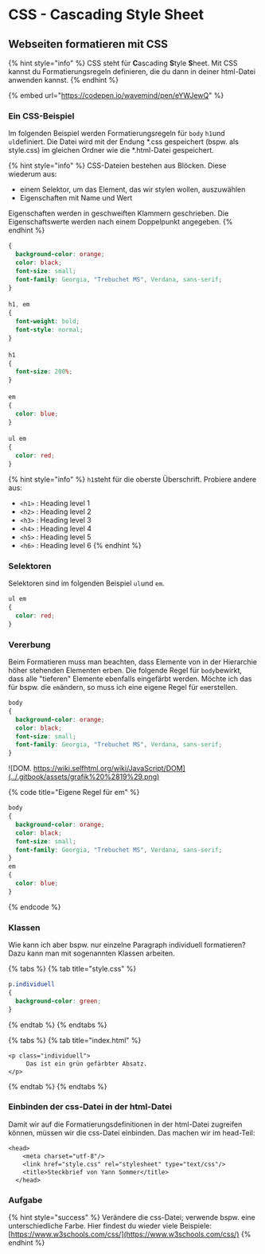 # CSS - Cascading Style Sheet

## Webseiten formatieren mit CSS

{% hint style="info" %}
CSS steht für **C**ascading **S**tyle **S**heet. Mit CSS kannst du Formatierungsregeln definieren, die du dann in deiner html-Datei anwenden kannst.
{% endhint %}

{% embed url="https://codepen.io/wavemind/pen/eYWJewQ" %}

### Ein CSS-Beispiel

Im folgenden Beispiel werden Formatierungsregeln für `body` `h1`und `ul`definiert. Die Datei wird mit der Endung \*.css gespeichert \(bspw. als style.css\) im gleichen Ordner wie die \*.html-Datei gespeichert.

{% hint style="info" %}
CSS-Dateien bestehen aus Blöcken. Diese wiederum aus:

* einem Selektor, um das Element, das wir stylen wollen, auszuwählen
* Eigenschaften mit Name und Wert

Eigenschaften werden in geschweiften Klammern geschrieben. Die Eigenschaftswerte werden nach einem Doppelpunkt angegeben.
{% endhint %}

```css
{
  background-color: orange;
  color: black;
  font-size: small;
  font-family: Georgia, "Trebuchet MS", Verdana, sans-serif;
}

h1, em
{
  font-weight: bold;
  font-style: normal;
}

h1
{
  font-size: 200%;
}

em
{
  color: blue;
}

ul em
{
  color: red;
}
```

{% hint style="info" %}
`h1`steht für die oberste Überschrift. Probiere andere aus:

* `<h1>` : Heading level 1
* `<h2>` : Heading level 2
* `<h3>` : Heading level 3
* `<h4>` : Heading level 4
* `<h5>` : Heading level 5
* `<h6>` : Heading level 6
{% endhint %}

### Selektoren

Selektoren sind im folgenden Beispiel `ul`und `em`.

```css
ul em
{
  color: red;
}
```

### Vererbung

Beim Formatieren muss man beachten, dass Elemente von in der Hierarchie höher stehenden Elementen erben. Die folgende Regel für `body`bewirkt, dass alle "tieferen" Elemente ebenfalls eingefärbt werden. Möchte ich das für bspw. die `em`ändern, so muss ich eine eigene Regel für `em`erstellen.

```css
body
{
  background-color: orange;
  color: black;
  font-size: small;
  font-family: Georgia, "Trebuchet MS", Verdana, sans-serif;
}
```

![DOM. https://wiki.selfhtml.org/wiki/JavaScript/DOM](../.gitbook/assets/grafik%20%2819%29.png)

{% code title="Eigene Regel für em" %}
```css
body
{
  background-color: orange;
  color: black;
  font-size: small;
  font-family: Georgia, "Trebuchet MS", Verdana, sans-serif;
}
em
{
  color: blue;
}
```
{% endcode %}

### Klassen

Wie kann ich aber bspw. nur einzelne Paragraph individuell formatieren? Dazu kann man mit sogenannten Klassen arbeiten.

{% tabs %}
{% tab title="style.css" %}
```css
p.individuell
{
  background-color: green;
}
```
{% endtab %}
{% endtabs %}

{% tabs %}
{% tab title="index.html" %}
```markup
<p class="individuell">
     Das ist ein grün gefärbter Absatz.
</p>
```
{% endtab %}
{% endtabs %}

### Einbinden der css-Datei in der html-Datei

Damit wir auf die Formatierungsdefinitionen in der html-Datei zugreifen können, müssen wir die css-Datei einbinden. Das machen wir im head-Teil:

```markup
<head>
    <meta charset="utf-8"/>
    <link href="style.css" rel="stylesheet" type="text/css"/>
    <title>Steckbrief von Yann Sommer</title>
  </head>
```

### Aufgabe

{% hint style="success" %}
Verändere die css-Datei; verwende bspw. eine unterschiedliche Farbe. Hier findest du wieder viele Beispiele: [https://www.w3schools.com/css/](https://www.w3schools.com/css/)
{% endhint %}



